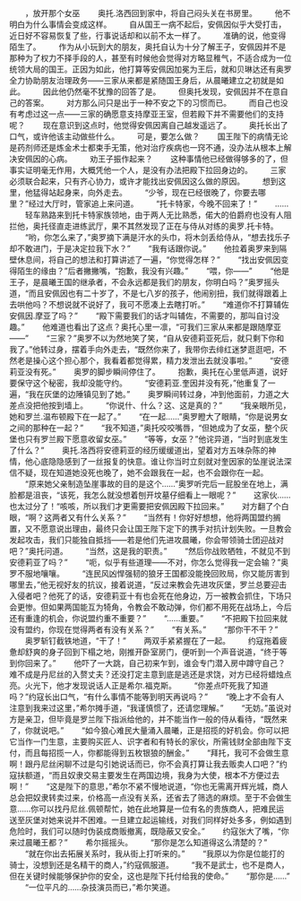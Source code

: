 　　，放开那个女巫
　　奥托.洛西回到家中，将自己闷头关在书房里。
　　他不明白为什么事情会变成这样。
　　自从国王一病不起后，安佩因似乎大受打击，近日好不容易恢复了些，行事说话却和以前不太一样了。
　　准确的说，他变得陌生了。
　　作为从小玩到大的朋友，奥托自认为十分了解王子，安佩因并不是那种为了权力不择手段的人，甚至有时候他会觉得对方略显稚气，不适合成为一位统领大局的国王。正因为如此，他打算等安佩因加冕为王后，就和贝琳达还有奥罗全力协助朋友治理政务——三家从来都是紧随国王身后，从晨曦建立之初就是如此。
　　因此他仍然毫不犹豫的回答了是。
　　但奥托发现，安佩因并不在意自己的答案。
　　对方那么问只是出于一种不安之下的习惯而已。
　　而自己也没有考虑过这一点——三家的确愿意支持摩亚王室，但若殿下并不需要他们的支持呢？
　　现在意识到这点时，他觉得安佩因离自己越发遥远了。
　　奥托长出了口气，或许他该主动做些什么。
　　可是，要怎么做？
　　国王陛下的病情无论是药剂师还是炼金术士都束手无策，他对治疗疾病也一窍不通，没办法从根本上解决安佩因的心病。
　　劝王子振作起来？
　　这种事情他已经做得够多的了，但事实证明毫无作用，大概凭他一个人，是没有办法把殿下拉回身边的。
　　三家必须联合起来，只有齐心协力，或许才能找出安佩因这么做的原因。
　　想到这里，他猛得站起身来，向外走去。
　　“少爷，现在已经很晚了，你要去哪里？”经过大厅时，管家追上来问道。
　　“托卡特家，今晚不回来了！”
　　……
　　轻车熟路来到托卡特家族领地，由于两人无比熟悉，偌大的伯爵府也没有人阻拦他，奥托径直走进练武厅，果不其然发现了正在与侍从对练的奥罗.托卡特。
　　“哟，你怎么来了，”奥罗摘下满是汗水的头巾，将木剑丢给侍从，“想去找乐子却不敢进门，于是决定拉我下水？”
　　“我有话跟你说。”
　　他拉着奥罗来到隔壁休息间，将自己的想法和打算讲述了一遍，“你觉得怎样？”
　　“找出安佩因变得陌生的缘由？”后者撇撇嘴，“抱歉，我没有兴趣。”
　　“喂，你——”
　　“他是王子，是晨曦王国的继承者，不会永远都是我们的朋友，你明白吗？”奥罗摇头道，“而且安佩因也有二十岁了，不是七八岁的孩子，他闹别扭，我们就得跟着上去哄他吗？不想说就不说好了，我可不愿凑上去瞎打听。”
　　“难道你不打算辅佐安佩因.摩亚了吗？”
　　“殿下需要我们的话才叫辅佐，不需要的，那叫自讨没趣。”
　　他难道也看出了这点？奥托心里一凛，“可我们三家从来都是跟随摩亚——”
　　“三家？”奥罗不以为然地笑了笑，“自从安德莉亚死后，就只剩下你和我了。”他转过身，摆着手向外走去，“既然你来了，我带你去绯红迷梦逛逛吧，不然老是操心这个担心那个，我看着都觉得累，精力发泄出去就没事啦。”
　　“安德莉亚没有死。”
　　奥罗的脚步瞬间停住了。
　　抱歉，奥托在心里低声道，说好要保守这个秘密，我却没能守约。
　　“安德莉亚.奎因并没有死，”他重复了一遍，“我在灰堡的边陲镇见到了她。”
　　奥罗瞬间转过身，冲到他面前，力道之大差点没把他按到墙上。
　　“你说什、什么？这、这是真的？”
　　“我亲眼所见，她和罗兰.温布顿殿下在一起了。”
　　“在一起……”奥罗瞪大了眼睛，“你是说男女之间的那种在一起？”
　　“我不知道，”奥托咬咬嘴唇，“但她成为了女巫，整个灰堡也只有罗兰殿下愿意收留女巫。”
　　“等等，女巫？”他诧异道，“当时到底发生了什么？”
　　奥托.洛西将安德莉亚的经历缓缓道出，望着对方五味杂陈的神情，他心底隐隐感到了一丝报复的快意。谁让你当时立刻就对奎因家的坠崖说法深信不疑，现在知道她没死也晚了，她不会跟我在一起，也不会跟你在一起。
　　“原来她父亲制造坠崖事故的目的是这个……”奥罗听完后一屁股坐在地上，满脸都是沮丧，“该死，我怎么就没想着刨开坟墓仔细看上一眼呢？”
　　这家伙……也太过分了！“咳咳，所以我们才更需要把安佩因殿下拉回来。”
　　对方翻了个白眼，“啊？这两者又有什么关系？”
　　“当然有！你好好想想，他将两国盟约搁置，又不愿意说出理由，最终只会让国王陛下定下的携手对抗计划失败。一旦教会发起攻击，我们只能独自抵挡——若是他们先进攻晨曦，你会带领骑士团迎战对吧？”奥托问道。
　　“当然，这是我的职责。”
　　“然后你战败牺牲，不就见不到安德莉亚了吗？”
　　“呃，似乎有些道理——不对，你怎么觉得我一定会输？”奥罗不服地嚷嚷。
　　“连民风凶悍强韧的狼牙王国都没能挽回败局，你又能厉害到哪里去，”他无视好友的抗议，接着说道，“反过来教会先进攻灰堡，罗兰总要迎击入侵者吧？他死了的话，安德莉亚十有也会死在他身边，万一被教会抓住，下场只会更惨。但如果两国能互为犄角，令教会不敢动弹，你们都不用死在战场上，今后还有重逢的机会，你说盟约重不重要？”
　　“……重要。”
　　“不把殿下拉回来就没有盟约，你现在觉得两者有没有关系？”
　　“有关系。”
　　“那你干不干？”
　　奥罗斩钉截铁地道，“干了！”
　　两双手紧紧握在了一起。
　　约寇拖着疲惫却舒爽的身子回到下榻之地，刚推开卧室房门，便听到一个声音说道，“终于等到你回来了。”
　　他吓了一大跳，自己初来乍到，谁会专门潜入房中蹲守自己？难不成是丹尼丝的入赘丈夫？还没打定主意到底是逃还是求饶，对方已经将蜡烛点亮。火光下，他才发现说话人正是希尔.福克斯。
　　“你差点吓死我了知道吗？”约寇长出口气，“有什么事情不能等到明天再说吗？”
　　“晚上才不会有人注意到我来过这里，”希尔摊手道，“我谨慎惯了，还请您理解。”
　　“无妨。”虽说对方是亲卫，但毕竟是罗兰陛下指派给他的，并不能当作一般的侍从看待，“既然来了，你就说吧。”
　　“如今狼心难民大量涌入晨曦，正是招揽的好机会。你可以把它当作一门生意，主要购买匠人、识字者和有特长的家伙，所需钱财全部由陛下支付，而且每招揽一人，你都能得到五枚银狼的酬金。”
　　“拜托，我可不会做生意啊！跟丹尼丝闲聊不过是勾引她说话而已，你不会真打算让我去贩卖人口吧？”约寇扶额道，“而且奴隶交易主要发生在两国边境，我身为大使，根本不方便过去啊！”
　　“这是陛下的意思，”希尔不紧不慢地说道，“你也无需离开辉光城，商人总会把奴隶转卖过来，价格高一点没有关系，还省去了筛选的麻烦。至于不会做生意……你可以找丹尼丝.佩顿帮忙，她在此地算是一位有名的贵族商人，把难民运送至灰堡对她来说并不困难。一旦建立起运输线，对我们同样好处多多，例如遇到危险时，我们可以随时伪装成商贩撤离，既隐蔽又安全。”
　　约寇张大了嘴，“你来过晨曦王都？”
　　希尔摇摇头。
　　“那你是怎么知道得这么清楚的？”
　　“就在你出去拓展关系时，我从街上打听来的。”
　　“我原以为你是位能打的骑士，没想到还是名精干的商人，”约寇佩服道。
　　“我不是武士，也不是商人，但在关键时候能够保护你的安全，这也是陛下托付给我的使命。”
　　“那你是……”
　　“一位平凡的……杂技演员而已，”希尔笑道。